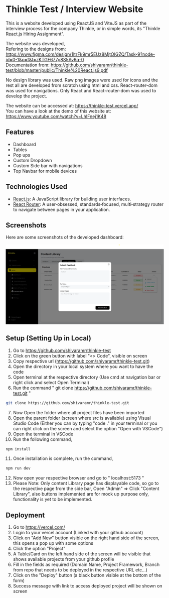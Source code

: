 # Thinkle Test / Interview Website

This is a website developed using ReactJS and ViteJS as part of the interview process for the company Thinkle, or in simple words, its "Thinkle React.js Hiring Assignment".

The website was developed,<br>
Refering to the designs from: https://www.figma.com/design/1ltrFk9mr5EUz8MjtOIGZQ/Task-9?node-id=0-1&p=f&t=zKTGF677g8S5Av6q-0 <br>
Documentation from: https://github.com/shivaramr/thinkle-test/blob/master/public/Thinkle%20React.js9.pdf

No design library was used. Raw png images were used for icons and the rest all are developed from scratch using html and css. React-router-dom was used for navigations. Only React and React-router-dom was used to develop the project.

The website can be accessed at: https://thinkle-test.vercel.app/ <br>
You can have a look at the demo of this website at: https://www.youtube.com/watch?v=LhIFnej1K48

## Features

- Dashboard
- Tables
- Pop ups
- Custom Dropdown
- Custom Side bar with navigations
- Top Navbar for mobile devices

## Technologies Used

- [React.js](https://reactjs.org/): A JavaScript library for building user interfaces.
- [React Router](https://reactrouter.com/): A user‑obsessed, standards‑focused, multi‑strategy router to navigate between pages in your application.

## Screenshots

Here are some screenshots of the developed dashboard:

![Thinkle Dashboard Sample](https://github.com/shivaramr/thinkle-test/blob/master/public/thinkle-test.png?raw=true)

## Setup (Setting Up in Local)

1. Go to https://github.com/shivaramr/thinkle-test
2. Click on the green button with label "<> Code", visible on screen
3. Copy respective url (https://github.com/shivaramr/thinkle-test.git)
4. Open the directory in your local system where you want to have the code
5. Open terminal at the respective directory (Use cmd at navigation bar or right click and select Open Terminal)
6. Run the command " git clone https://github.com/shivaramr/thinkle-test.git "

```bash
git clone https://github.com/shivaramr/thinkle-test.git
```

7. Now Open the folder where all project files have been imported
8. Open the parent folder (screen where src is available) using Visual Studio Code (Either you can by typing "code ." in your terminal or you can right click on the screen and select the option "Open with VSCode")
9. Open the terminal in VSCode
10. Run the following command,

```bash
npm install
```

11. Once installation is complete, run the command,

```bash
npm run dev
```

12. Now open your respective browser and go to " localhost:5173 "
13. Please Note: Only content Library page has displayable code, so go to the respective page from the side bar, Open "Admin" => Click "Content Library", also buttons implemented are for mock up purpose only, functionality is yet to be implemented.

## Deployment

1. Go to https://vercel.com/
2. Login to your vercel account (Linked with your github account)
3. Click on "Add New" button visible on the right hand side of the screen, this opens a pop up with some options
4. Click the option "Project"
5. A Table/Card on the left hand side of the screen will be visible that shows available projects from your github profile
6. Fill in the fields as required (Domain Name, Project Framework, Branch from repo that needs to be deployed in the respective URL etc...)
7. Click on the "Deploy" button (a black button visible at the bottom of the form)
8. Success message with link to access deployed project will be shown on screen
